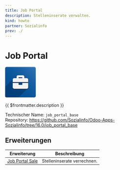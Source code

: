 ```yaml
---
title: Job Portal
description: Stelleninserate verwalten.
kind: howto
partner: Sozialinfo
prev: ./
---
```


# Job Portal

![](attachments/icons_odoo_job_portal_base.png)

{{ $frontmatter.description }}

Technischer Name: `job_portal_base`\
Repository: <https://github.com/Sozialinfo/Odoo-Apps-Sozialinfo/tree/16.0/job_portal_base>

## Erweiterungen

| Erweiterung                               | Beschreibung                |
| ----------------------------------------- | --------------------------- |
| [Job Portal Sale](Job%20Portal%20Sale.md) | Stelleninserate verrechnen. |
